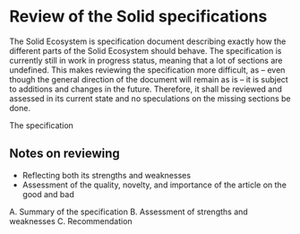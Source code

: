 # Review of the Solid specifications

The Solid Ecosystem is specification document describing exactly how the different parts of the Solid Ecosystem should behave.
The specification is currently still in work in progress status, meaning that a lot of sections are undefined. This makes reviewing the specification more difficult, as – even though the general direction of the document will remain as is – it is subject to additions and changes in the future.
Therefore, it shall be reviewed and assessed in its current state and no speculations on the missing sections be done.

The specification


## Notes on reviewing

- Reflecting both its strengths and weaknesses
- Assessment of the quality, novelty, and importance of the article on the good and bad

A. Summary of the specification
B. Assessment of strengths and weaknesses
C. Recommendation
